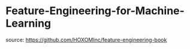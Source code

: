 # Feature-Engineering-for-Machine-Learning

source: https://github.com/HOXOMInc/feature-engineering-book
